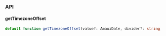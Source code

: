 

### API

#### getTimezoneOffset

```ts
default function getTimezoneOffset(value?: AmauiDate, divider?: string): string;
```

